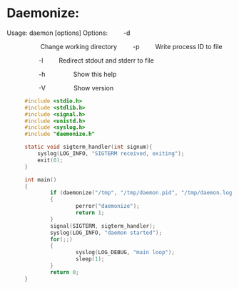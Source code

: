 # Daemonize:

Usage: daemon [options]
Options:
        -d <dir>          Change working directory
        -p <file>         Write process ID to file

        -l <file>         Redirect stdout and stderr to file

        -h                Show this help

        -V                Show version

```c
#include <stdio.h>
#include <stdlib.h>
#include <signal.h>
#include <unistd.h>
#include <syslog.h>
#include "daemonize.h"

static void sigterm_handler(int signum){
    syslog(LOG_INFO, "SIGTERM received, exiting");
    exit(0);
}

int main()
{
        if (daemonize("/tmp", "/tmp/daemon.pid", "/tmp/daemon.log") != 0)
        {
                perror("daemonize");
                return 1;
        }
        signal(SIGTERM, sigterm_handler);
        syslog(LOG_INFO, "daemon started");
        for(;;)
        {
                syslog(LOG_DEBUG, "main loop");
                sleep(1);
        }
        return 0;
}

```
